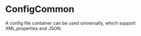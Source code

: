# ConfigCommon
A config file container can be used universally, which support XML,properties and JSON.
